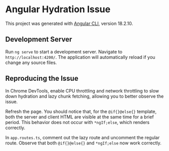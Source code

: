 # Angular Hydration Issue

This project was generated with [Angular CLI](https://github.com/angular/angular-cli), version 18.2.10.

## Development Server

Run `ng serve` to start a development server. Navigate to `http://localhost:4200/`. The application will automatically reload if you change any source files.

## Reproducing the Issue

In Chrome DevTools, enable CPU throttling and network throttling to slow down hydration and lazy chunk fetching, allowing you to better observe the issue.

Refresh the page. You should notice that, for the `@if{}@else{}` template, both the server and client HTML are visible at the same time for a brief period. This behavior does not occur with `*ngIf;else`, which renders correctly.

In `app.routes.ts`, comment out the lazy route and uncomment the regular route. Observe that both `@if{}@else{}` and `*ngIf;else` now work correctly.